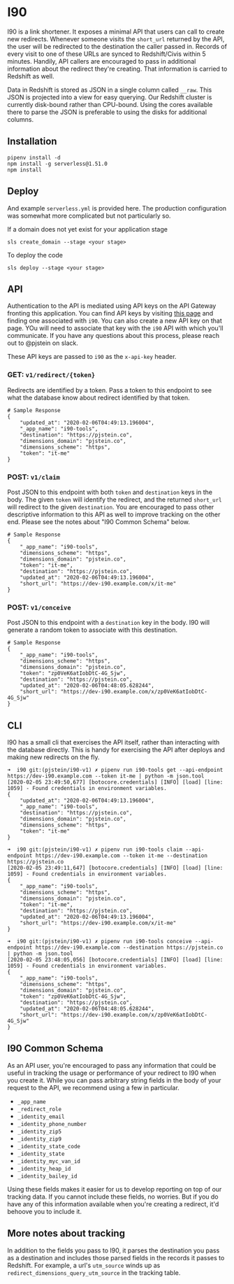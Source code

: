 # I90

I90 is a link shortener. It exposes a minimal API that users can call to create new redirects. Whenever someone visits the `short_url` returned by the API, the user will be redirected to the destination the caller passed in. Records of every visit to one of these URLs are synced to Redshift/Civis within 5 minutes. Handily, API callers are encouraged to pass in additional information about the redirect they're creating. That information is carried to Redshift as well.

Data in Redshift is stored as JSON in a single column called `__raw`. This JSON is projected into a view for easy querying. Our Redshift cluster is currently disk-bound rather than CPU-bound. Using the cores available there to parse the JSON is preferable to using the disks for additional columns.

## Installation

    pipenv install -d
    npm install -g serverless@1.51.0
    npm install

## Deploy

And example `serverless.yml` is provided here. The production configuration was somewhat more complicated but not particularly so.

If a domain does not yet exist for your application stage

    sls create_domain --stage <your stage>

To deploy the code

    sls deploy --stage <your stage>

## API

Authentication to the API is mediated using API keys on the API Gateway fronting this application. You can find API keys by visiting [this page](https://console.aws.amazon.com/apigateway/home?region=us-east-1#/api-keys) and finding one associated with `i90`. You can also create a new API key on that page. YOu will need to associate that key with the `i90` API with which you'll communicate. If you have any questions about this process, please reach out to @pjstein on slack.

These API keys are passed to `i90` as the `x-api-key` header.

### GET: `v1/redirect/{token}`

Redirects are identified by a token. Pass a token to this endpoint to see what the database know about redirect identified by that token.

    # Sample Response
    {
        "updated_at": "2020-02-06T04:49:13.196004",
        "_app_name": "i90-tools",
        "destination": "https://pjstein.co",
        "dimensions_domain": "pjstein.co",
        "dimensions_scheme": "https",
        "token": "it-me"
    }

### POST: `v1/claim`

Post JSON to this endpoint with both `token` and `destination` keys in the body. The given `token` will identify the redirect, and the returned `short_url` will redirect to the given `destination`. You are encouraged to pass other descriptive information to this API as well to improve tracking on the other end. Please see the notes about "I90 Common Schema" below.

    # Sample Response
    {
        "_app_name": "i90-tools",
        "dimensions_scheme": "https",
        "dimensions_domain": "pjstein.co",
        "token": "it-me",
        "destination": "https://pjstein.co",
        "updated_at": "2020-02-06T04:49:13.196004",
        "short_url": "https://dev-i90.example.com/x/it-me"
    }

### POST: `v1/conceive`

Post JSON to this endpoint with a `destination` key in the body. I90 will generate a random token to associate with this destination.

    # Sample Response
    {
        "_app_name": "i90-tools",
        "dimensions_scheme": "https",
        "dimensions_domain": "pjstein.co",
        "token": "zp0VeK6atIobDtC-4G_Sjw",
        "destination": "https://pjstein.co",
        "updated_at": "2020-02-06T04:48:05.628244",
        "short_url": "https://dev-i90.example.com/x/zp0VeK6atIobDtC-4G_Sjw"
    }

## CLI

I90 has a small cli that exercises the API itself, rather than interacting with the database directly. This is handy for exercising the API after deploys and making new redirects on the fly.

    ➜  i90 git:(pjstein/i90-v1) ✗ pipenv run i90-tools get --api-endpoint https://dev-i90.example.com --token it-me | python -m json.tool
    [2020-02-05 23:49:50,677] [botocore.credentials] [INFO] [load] [line: 1059] - Found credentials in environment variables.
    {
        "updated_at": "2020-02-06T04:49:13.196004",
        "_app_name": "i90-tools",
        "destination": "https://pjstein.co",
        "dimensions_domain": "pjstein.co",
        "dimensions_scheme": "https",
        "token": "it-me"
    }

    ➜  i90 git:(pjstein/i90-v1) ✗ pipenv run i90-tools claim --api-endpoint https://dev-i90.example.com --token it-me --destination https://pjstein.co
    [2020-02-05 23:49:11,647] [botocore.credentials] [INFO] [load] [line: 1059] - Found credentials in environment variables.
    {
        "_app_name": "i90-tools",
        "dimensions_scheme": "https",
        "dimensions_domain": "pjstein.co",
        "token": "it-me",
        "destination": "https://pjstein.co",
        "updated_at": "2020-02-06T04:49:13.196004",
        "short_url": "https://dev-i90.example.com/x/it-me"
    }

    ➜  i90 git:(pjstein/i90-v1) ✗ pipenv run i90-tools conceive --api-endpoint https://dev-i90.example.com --destination https://pjstein.co | python -m json.tool
    [2020-02-05 23:48:05,056] [botocore.credentials] [INFO] [load] [line: 1059] - Found credentials in environment variables.
    {
        "_app_name": "i90-tools",
        "dimensions_scheme": "https",
        "dimensions_domain": "pjstein.co",
        "token": "zp0VeK6atIobDtC-4G_Sjw",
        "destination": "https://pjstein.co",
        "updated_at": "2020-02-06T04:48:05.628244",
        "short_url": "https://dev-i90.example.com/x/zp0VeK6atIobDtC-4G_Sjw"
    }

## I90 Common Schema

As an API user, you're encouraged to pass any information that could be useful in tracking the usage or performance of your redirect to I90 when you create it. While you can pass arbitrary string fields in the body of your request to the API, we recommend using a few in particular.

- `_app_name`
- `_redirect_role`
- `_identity_email`
- `_identity_phone_number`
- `_identity_zip5`
- `_identity_zip9`
- `_identity_state_code`
- `_identity_state`
- `_identity_myc_van_id`
- `_identity_heap_id`
- `_identity_bailey_id`

Using these fields makes it easier for us to develop reporting on top of our tracking data. If you cannot include these fields, no worries. But if you do have any of this information available when you're creating a redirect, it'd behoove you to include it.

## More notes about tracking

In addition to the fields you pass to I90, it parses the destination you pass as a destination and includes those parsed fields in the records it passes to Redshift. For example, a url's `utm_source` winds up as `redirect_dimensions_query_utm_source` in the tracking table.
